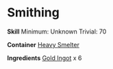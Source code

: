<!-- TITLE: Basic Gold Staff -->
<!-- SUBTITLE:  -->
# Smithing
**Skill**
Minimum: Unknown
Trivial: 70

**Container**
[Heavy Smelter](heavy-smelter)

**Ingredients**
[Gold Ingot](gold-ingot) x 6